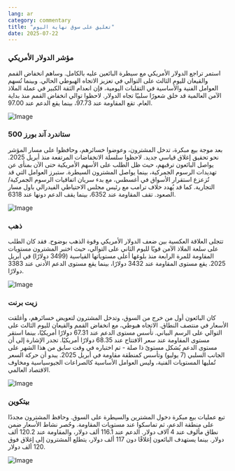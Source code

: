 ```yaml
---
lang: ar
category: commentary
title: "تعليق على سوق نهاية اليوم"
date: 2025-07-22
---
```


### مؤشر الدولار الأمريكي

استمر تراجع الدولار الأمريكي مع سيطرة البائعين عليه بالكامل. وساهم انخفاض القمم والقيعان لليوم الثالث على التوالي في تعزيز الاتجاه الهبوطي الحالي. وبينما تُسهم العوامل الفنية والأساسية في التقلبات اليومية، فإن انعدام الثقة الكبير في عملة الملاذ الآمن العالمية قد خلق شعورًا سلبيًا تجاه الدولار. لاحظوا توالي انخفاض القمم منذ بداية العام. تقع المقاومة عند 97.73، بينما يقع الدعم عند 97.00.

![Image](https://markleighedu.github.io/img/Jul-2025/22-Jul-2025/usdindex.jpg)

### ستاندرد آند بورز 500

بعد موجة بيع مبكرة، تدخل المشترون، وعوضوا خسائرهم، وحافظوا على مسار المؤشر نحو تحقيق إغلاق قياسي جديد. لاحظوا سلسلة الانخفاضات المرتفعة منذ أبريل 2025. يواصل البائعون ترقبهم، حيث ظل الطلب على الأسهم الأمريكية حتى الآن بمنأى عن تهديدات الرسوم الجمركية، بينما يواصل المشترون السيطرة. ستبرز العوامل التي قد تُزعزع استقرار الأسواق في أغسطس، مع بدء سريان اتفاقيات الرسوم الجمركية/التجارية. كما قد يُهدد خلاف ترامب مع رئيس مجلس الاحتياطي الفيدرالي باول مسار الصعود. تقف المقاومة عند 6352، بينما يقف الدعم دونها عند 6318.

![Image](https://markleighedu.github.io/img/Jul-2025/22-Jul-2025/sp500.jpg)

### ذهب

تتجلى العلاقة العكسية بين ضعف الدولار الأمريكي وقوة الذهب بوضوح. فقد كان الطلب على سلعة الملاذ الآمن قويًا لليوم الثاني على التوالي، حيث اختبر المشترون مستويات المقاومة للمرة الرابعة منذ بلوغها أعلى مستوياتها القياسية (3499 دولارًا) في أبريل 2025. يقع مستوى المقاومة عند 3432 دولارًا، بينما يقع مستوى الدعم الأدنى عند 3383 دولارًا.

![Image](https://markleighedu.github.io/img/Jul-2025/22-Jul-2025/gold.jpg)

### زيت برنت

كان البائعون أول من خرج من السوق، وتدخل المشترون لتعويض خسائرهم، وأغلقت الأسعار في منتصف النطاق. الاتجاه هبوطي، مع انخفاض القمم والقيعان لليوم الثالث على التوالي على الرسم البياني. تأسس مستوى الدعم عند 67.31 دولارًا أمريكيًا، بينما استقر مستوى المقاومة عند سعر الافتتاح عند 68.35 دولارًا أمريكيًا. تجدر الإشارة إلى أن مستوى الدعم يُشكل مستوىً ذا صلة - تم اختباره في وقت سابق من هذا الشهر على الجانب السلبي (7 يوليو) وتأسس كمنطقة مقاومة في أبريل 2025. يبدو أن حركة السعر تُمليها المستويات الفنية، وليس العوامل الأساسية كالصراعات الجيوسياسية ومخاوف الاقتصاد العالمي.

![Image](https://markleighedu.github.io/img/Jul-2025/22-Jul-2025/brentoil.jpg)

### بيتكوين

تبع عمليات بيع مبكرة دخول المشترين والسيطرة على السوق. وحافظ المشترون مجددًا على منطقة الدعم، ثم تماسكوا عند مستويات المقاومة. وحُصر نشاط الأسعار ضمن نطاق مألوف عند 4 آلاف دولار. الدعم عند 116.1 ألف دولار، والمقاومة عند 120.2 ألف دولار. بينما يستهدف البائعون إغلاقًا دون 117 ألف دولار، يتطلع المشترون إلى إغلاق فوق 120 ألف دولار.

![Image](https://markleighedu.github.io/img/Jul-2025/22-Jul-2025/bitcoin.jpg)

